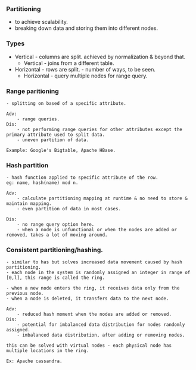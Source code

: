 ### Partitioning

- to achieve scalability. 
- breaking down data and storing them into different nodes. 

### Types 

- Vertical - columns are split. achieved by normalization & beyond that.  
    - Vertical - joins from a different table. 
- Horizontal - rows are split. - number of ways, to be seen.
    - Horizontal - query multiple nodes for range query. 

### Range paritioning
    - splitting on based of a specific attribute. 

    Adv:
        - range queries. 
    Dis:
        - not performing range queries for other attributes except the primary attribute used to split data. 
        - uneven partition of data. 

    Example: Google's Bigtable, Apache HBase.

### Hash partition
    - hash function applied to specific attribute of the row. 
    eg: name, hash(name) mod n.

    Adv:
        - calculate partitioning mapping at runtime & no need to store & maintain mapping. 
        - even partition of data in most cases. 

    Dis:
        - no range query option here. 
        - when a node is unfunctional or when the nodes are added or removed, takes a lot of moving around.

### Consistent partitioning/hashing.
    - similar to has but solves increased data movement caused by hash partitioning. 
    - each node in the system is randomly assigned an integer in range of [0,l], this range is called the ring. 

    - when a new node enters the ring, it receives data only from the previous node. 
    - when a node is deleted, it transfers data to the next node. 

    Adv:
        - reduced hash moment when the nodes are added or removed. 
    Dis:
        - potential for imbalanced data distribution for nodes randomly assigned. 
        - imbalanced data distribution, after adding or removing nodes. 

    this can be solved with virtual nodes - each physical node has multiple locations in the ring.

    Ex: Apache cassandra.